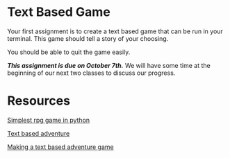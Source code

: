 # Text Based Game
Your first assignment is to create a text based game that can be run in your terminal. This game should tell a story of your choosing.

You should be able to quit the game easily.

***This assignment is due on October 7th.*** We will have some time at the beginning of our next two classes to discuss our progress. 

# Resources
[Simplest rpg game in python](https://balau82.wordpress.com/2010/06/28/simplest-rpg-game-in-python/)

[Text based adventure](http://letstalkdata.com/2014/08/how-to-write-a-text-adventure-in-python-part-1-items-and-enemies/)

[Making a text based adventure game](http://inventwithpython.com/blog/2014/12/11/making-a-text-adventure-game-with-the-cmd-and-textwrap-python-modules/)

